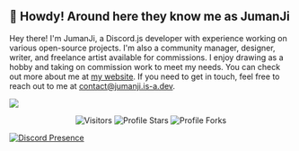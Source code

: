 ## 🌿 Howdy! Around here they know me as JumanJi
Hey there! I'm JumanJi, a Discord.js developer with experience working on various open-source projects. I'm also a community manager, designer, writer, and freelance artist available for commissions. I enjoy drawing as a hobby and taking on commission work to meet my needs. You can check out more about me at [my website](https://jumanji.is-a.dev/). If you need to get in touch, feel free to reach out to me at contact@jumanji.is-a.dev.

<img src="https://skillicons.dev/icons?i=js,html,css,nodejs,vscode,mongodb,vercel,twitter,instagram,deno,mysql,googlecloud,cf,github,discord" />


   <p align="center">
<img src="https://komarev.com/ghpvc/?username=heyjumanji&label=Profile%20Views&color=ff69b4&style=flat&label=Visitors" alt="Visitors">
        <img src="https://img.shields.io/badge/dynamic/json?&label=Total%20Stars&color=ff69b4&style=flat&style=for-the-badge&query=%24.stars&url=https://api.github-star-counter.workers.dev/user/heyjumanji" alt="Profile Stars"></a>
        <img src="https://img.shields.io/badge/dynamic/json?&label=Total%20Forks&color=ff69b4&style=flat&style=for-the-badge&query=%24.forks&url=https://api.github-star-counter.workers.dev/user/heyjumanji" alt="Profile Forks"></a>
    </p>
    
[![Discord Presence](https://lanyard.cnrad.dev/api/878264909014663218)](https://discord.com/users/878264909014663218)

